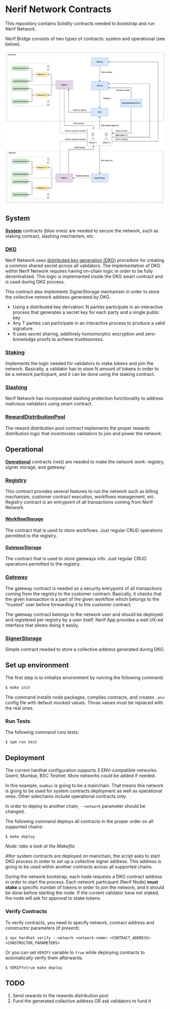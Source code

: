 # Nerif Network Contracts

This repository contains Solidity contracts needed to bootstrap and run Nerif Network.

Nerif Bridge consists of two types of contracts: system and operational (see below).

![structure.png](./docs/structure.png)

## System

[**System**](./contracts/system) contracts (blue ones) are needed to secure the network, such as staking contract, slashing mechanism, etc

### [**DKG**](./contracts/system/DKG.sol)

Nerif Network uses [distributed key generation (DKG)](https://eprint.iacr.org/2021/1591.pdf) procedure for creating a common shared secret across all validators.
The implementation of DKG within Nerif Network requires having on-chain logic in order to be fully decentralized. 
This logic is implemented inside the DKG smart contract and is used during DKG process.

This contract also implements SignerStorage mechanism in order to store the collective network address generated by DKG. 

- Using a distributed key derivation: N parties participate in an interactive process that generates a secret key for each party and a single public key
- Any T parties can participate in an interactive process to produce a valid signature.
- It uses secret sharing, additively homomorphic encryption and zero-knowledge proofs to achieve trustlessness.

### [**Staking**](./contracts/system/Staking.sol)

Implements the logic needed for validators to stake tokens and join the network.
Basically, a validator has to store N amount of tokens in order to be a network participant, and it can be done using the staking contract.

### [**Slashing**](./contracts/system/SlashingVoting.sol)

Nerif Network has incorporated slashing protection functionality to address malicious validators using smart contract.

### [**RewardDistributionPool**](./contracts/system/RewardDistributionPool.sol)

The reward distribution pool contract implements the proper rewards distribution logic that incentivizes validators to join and power the network. 

## Operational

[**Operational**](./contracts/operational) contracts (rest) are needed to make the network work: registry, signer storage, and gateway.

### [**Registry**](./contracts/operational/Registry.sol)

This contract provides several features to run the network such as billing mechanism, customer contract execution, workflows management, etc.
Registry contract is an entrypoint of all transactions coming from Nerif Network.

#### [**WorkflowStorage**](./contracts/operational/WorkflowStorage.sol)

The contract that is used to store workflows. Just regular CRUD operations permitted to the registry.

#### [**GatewayStorage**](./contracts/operational/GatewayStorage.sol)

The contract that is used to store gateways info. Just regular CRUD operations permitted to the registry.

### [**Gateway**](./contracts/operational/Gateway.sol)

The gateway contract is needed as a security entrypoint of all transactions coming from the registry to the customer contract.
Basically, it checks that the given transaction is a part of the given workflow which belongs to the "trusted" user before forwarding it to the customer contract.

The gateway contract belongs to the network user and should be deployed and registered per registry by a user itself. 
Nerif App provides a well UX-ed interface that allows doing it easily. 

### [**SignerStorage**](./contracts/operational/SignerStorage.sol)

Simple contract needed to store a collective address generated during DKG.

## Set up environment

The first step is to initialize environment by running the following command:

```bash
$ make init
```

The command installs node packages, compiles contracts, and creates `.env` config file with default mocked values.
Those values must be replaced with the real ones.

### Run Tests

The following command runs tests:

```bash
$ npm run test
```

## Deployment

The current hardhat configuration supports 3 ENV-compatible networks: Goerli, Mumbai, BSC Testnet.
More networks could be added if needed.

In this example, `mumbai` is going to be a mainchain.
That means this network is going to be used for system contracts deployment as well as operational ones.
Other sidechains include operational contracts only. 

In order to deploy to another chain, `--network` parameter should be changed.

The following command deploys all contracts in the proper order on all supported chains:

```bash
$ make deploy
```

*Node: take a look at the Makefile*

After system contracts are deployed on mainchain, the script asks to start DKG process in order to set up a collective signer address.
This address is going to be used within another contracts across all supported chains.

During the network bootstrap, each node requests a DKG contract address in order to start the process.
Each network participant (Nerif Node) **must stake** a specific number of tokens in order to join the network, and it should be done before starting the node.
If the current validator have not staked, the node will ask for approval to stake tokens.

### Verify Contracts

To verify contracts, you need to specify network, contract address and constructor parameters (if present).

```
$ npx hardhat verify --network <network-name> <CONTRACT_ADDRESS> <CONSTRUCTOR_PARAMETERS>
```

Or you can set `VERIFY` variable to `true` while deploying contracts to automatically verify them afterwards.

```
$ VERIFY=true make deploy
```

## TODO

1. Send rewards to the rewards distribution pool
2. Fund the generated collective address OR ask validators to fund it